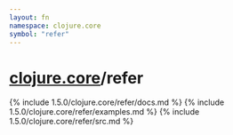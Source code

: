 ```yaml
---
layout: fn
namespace: clojure.core
symbol: "refer"
---
```


# [clojure.core](../)/refer

{% include 1.5.0/clojure.core/refer/docs.md %}
{% include 1.5.0/clojure.core/refer/examples.md %}
{% include 1.5.0/clojure.core/refer/src.md %}

